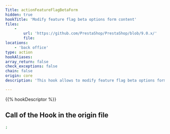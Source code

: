 ```yaml
---
Title: actionFeatureFlagBetaForm
hidden: true
hookTitle: 'Modify feature flag beta options form content'
files:
    -
        url: 'https://github.com/PrestaShop/PrestaShop/blob/9.0.x/'
        file: 
locations:
    - 'back office'
type: action
hookAliases: 
array_return: false
check_exceptions: false
chain: false
origin: core
description: 'This hook allows to modify feature flag beta options form FormBuilder'

---
```


{{% hookDescriptor %}}

## Call of the Hook in the origin file

```php
;
```
